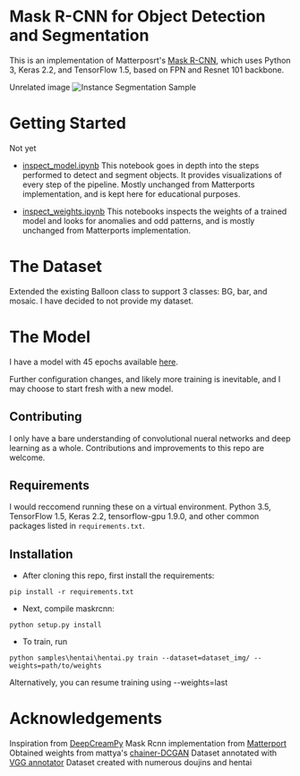 # Mask R-CNN for Object Detection and Segmentation

This is an implementation of Matterposrt's [Mask R-CNN](https://arxiv.org/abs/1703.06870), which uses Python 3, Keras 2.2, and TensorFlow 1.5, based on FPN and Resnet 101 backbone.

Unrelated image
![Instance Segmentation Sample](assets/street.png)

# Getting Started
Not yet

* [inspect_model.ipynb](samples/coco/inspect_model.ipynb) This notebook goes in depth into the steps performed to detect and segment objects. It provides visualizations of every step of the pipeline. Mostly unchanged from Matterports implementation, and is kept here for educational purposes.

* [inspect_weights.ipynb](samples/coco/inspect_weights.ipynb)
This notebooks inspects the weights of a trained model and looks for anomalies and odd patterns, and is mostly unchanged from Matterports implementation.


# The Dataset

Extended the existing Balloon class to support 3 classes: BG, bar, and mosaic. I have decided to not provide my dataset.

# The Model

I have a model with 45 epochs available [here](https://drive.google.com/open?id=1u8I-oRKxe8Mx8wENVkccliOvSj4MEr45).

Further configuration changes, and likely more training is inevitable, and I may choose to start fresh with a new model.


## Contributing
I only have a bare understanding of convolutional nueral networks and deep learning as a whole. Contributions and improvements to this repo are welcome.

## Requirements
I would reccomend running these on a virtual environment.
Python 3.5, TensorFlow 1.5, Keras 2.2, tensorflow-gpu 1.9.0, and other common packages listed in `requirements.txt`.


## Installation

* After cloning this repo, first install the requirements:

```
pip install -r requirements.txt
```

* Next, compile maskrcnn:

```
python setup.py install
```

* To train, run

```
python samples\hentai\hentai.py train --dataset=dataset_img/ --weights=path/to/weights
```
Alternatively, you can resume training using --weights=last



# Acknowledgements
Inspiration from [DeepCreamPy](https://github.com/deeppomf/DeepCreamPy)
Mask Rcnn implementation from [Matterport](https://github.com/matterport/Mask_RCNN)
Obtained weights from mattya's [chainer-DCGAN]( https://github.com/mattya/chainer-DCGAN)
Dataset annotated with [VGG annotator](http://www.robots.ox.ac.uk/~vgg/software/via/via.html)
Dataset created with numerous doujins and hentai
